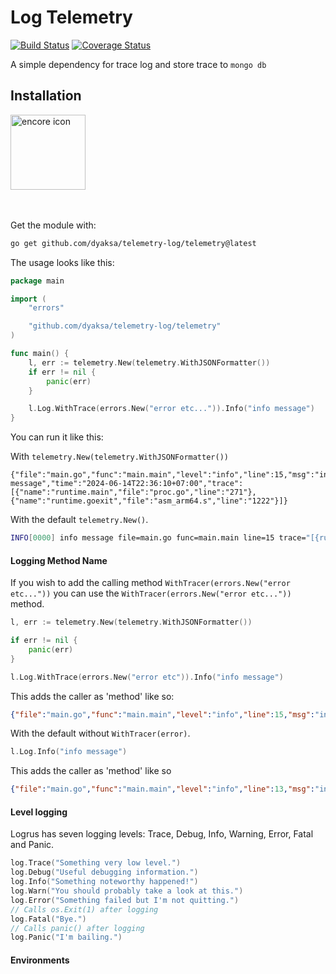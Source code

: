 # Log Telemetry

[![Build Status](https://img.shields.io/github/actions/workflow/status/caarlos0/env/build.yml?branch=main&style=for-the-badge)](https://github.com/dyaksa/telemetry-log/actions)
[![Coverage Status](https://img.shields.io/codecov/c/gh/caarlos0/env.svg?logo=codecov&style=for-the-badge)](https://codecov.io/gh/caarlos0/env)

A simple dependency for trace log and store trace to `mongo db`

## Installation

<p>
  <a href="https://encore.dev">
    <img src="https://i.ibb.co.com/w7xD7fL/Desain-tanpa-judul.png" width="120px" alt="encore icon"></img>
  </a>
  <br/>
  <br/>
  <br/>
</p>

Get the module with:

```sh
go get github.com/dyaksa/telemetry-log/telemetry@latest
```

The usage looks like this:

```go
package main

import (
	"errors"

	"github.com/dyaksa/telemetry-log/telemetry"
)

func main() {
	l, err := telemetry.New(telemetry.WithJSONFormatter())
	if err != nil {
		panic(err)
	}

	l.Log.WithTrace(errors.New("error etc...")).Info("info message")
}
```
You can run it like this:

With `telemetry.New(telemetry.WithJSONFormatter())`
```text
{"file":"main.go","func":"main.main","level":"info","line":15,"msg":"info message","time":"2024-06-14T22:36:10+07:00","trace":[{"name":"runtime.main","file":"proc.go","line":"271"},{"name":"runtime.goexit","file":"asm_arm64.s","line":"1222"}]}
```

With the default `telemetry.New()`.

```sh
INFO[0000] info message file=main.go func=main.main line=15 trace="[{runtime.main proc.go 271} {runtime.goexit asm_arm64.s 1222}]"
```

#### Logging Method Name

If you wish to add the calling method `WithTracer(errors.New("error etc..."))` you can use the `WithTracer(errors.New("error etc..."))` method.

```go
l, err := telemetry.New(telemetry.WithJSONFormatter())

if err != nil {
    panic(err)
}

l.Log.WithTrace(errors.New("error etc")).Info("info message")
```
This adds the caller as 'method' like so:
```json
{"file":"main.go","func":"main.main","level":"info","line":15,"msg":"info message","time":"2024-06-14T22:51:12+07:00","trace":[{"name":"runtime.main","file":"proc.go","line":"271"},{"name":"runtime.goexit","file":"asm_arm64.s","line":"1222"}]}
```

With the default without `WithTracer(error)`.
```go
l.Log.Info("info message")
```

This adds the caller as 'method' like so
```json
{"file":"main.go","func":"main.main","level":"info","line":13,"msg":"info message","time":"2024-06-14T22:54:41+07:00"}
```

#### Level logging

Logrus has seven logging levels: Trace, Debug, Info, Warning, Error, Fatal and Panic.

```go
log.Trace("Something very low level.")
log.Debug("Useful debugging information.")
log.Info("Something noteworthy happened!")
log.Warn("You should probably take a look at this.")
log.Error("Something failed but I'm not quitting.")
// Calls os.Exit(1) after logging
log.Fatal("Bye.")
// Calls panic() after logging
log.Panic("I'm bailing.")
```

#### Environments






